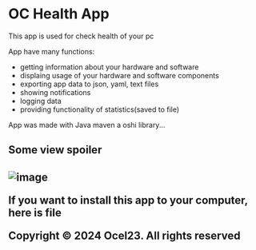 <h1>OC Health App</h1>
<p>This app is used for check health of your pc</p>
<p>App have many functions:</p>
<ul>
  <li>getting information about your hardware and software</li>
  <li>displaing usage of your hardware and software components</li>
  <li>exporting app data to json, yaml, text files</li>
  <li>showing notifications</li>
  <li>logging data</li>
  <li>providing functionality of statistics(saved to file)</li>
</ul>
<p>App was made with Java maven a oshi library...</p>
<h2>Some view spoiler<h2>
  
![image](https://github.com/user-attachments/assets/37190b15-8510-4d6a-b057-7602842e0c2d)

<p>If you want to install this app to your computer, here is file
<p>Copyright © 2024 Ocel23. All rights reserved</p>
